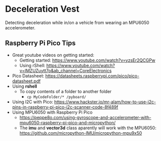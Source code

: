 # Deceleration Vest
Detecting deceleration while in/on a vehicle from wearing an MPU6050 accelerometer.

## Raspberry Pi Pico Tips
- Great youtube videos on getting started:
    - Getting started: https://www.youtube.com/watch?v=yzsEr2QCGPw
    - Using rShell: https://www.youtube.com/watch?v=IMZUZuytt7o&ab_channel=CoreElectronics
- Pico Datasheet: https://datasheets.raspberrypi.com/pico/pico-datasheet.pdf
- Using **rshell**
    - To copy contents of a folder to another folder
        - `cp MyCodeFolder/* /pyboard/`
- Using I2C with Pico:  https://www.hackster.io/mr-alam/how-to-use-i2c-pins-in-raspberry-pi-pico-i2c-scanner-code-8f489f
- Using MPU6050 with Raspberry Pi Pico
    - https://peppe8o.com/using-gyroscope-and-accelerometer-with-mpu6050-raspberry-pi-pico-and-micropython/
    - The **imu** and **vector3d** class aparently will work with the MPU6050: https://github.com/micropython-IMU/micropython-mpu9x50